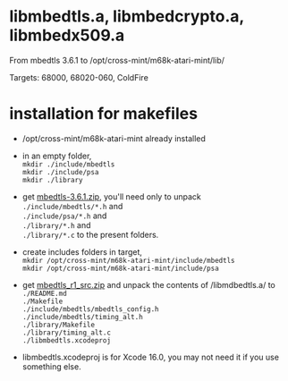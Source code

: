 # libmbedtls.a, libmbedcrypto.a, libmbedx509.a

From mbedtls 3.6.1 to /opt/cross-mint/m68k-atari-mint/lib/

Targets: 68000, 68020-060, ColdFire

# installation for makefiles

- /opt/cross-mint/m68k-atari-mint already installed 

- in an empty folder,  
   ```mkdir ./include/mbedtls```  
   ```mkdir ./include/psa```  
   ```mkdir ./library```  

- get [mbedtls-3.6.1.zip](https://ptonthat.fr/files/polarssl/mbedtls-3.6.1.zip), you'll need only to unpack  
   ```./include/mbedtls/*.h``` and  
   ```./include/psa/*.h``` and  
   ```./library/*.h``` and  
   ```./library/*.c``` to the present folders.  

- create includes folders in target,  
   ```mkdir /opt/cross-mint/m68k-atari-mint/include/mbedtls```  
   ```mkdir /opt/cross-mint/m68k-atari-mint/include/psa```  

- get [mbedtls_r1_src.zip](https://ptonthat.fr/files/polarssl/mbedtls_r1_src.zip) and unpack the contents of /libmdbedtls.a/ to  
   ```./README.md```  
   ```./Makefile```  
   ```./include/mbedtls/mbedtls_config.h```  
   ```./include/mbedtls/timing_alt.h```  
   ```./library/Makefile```  
   ```./library/timing_alt.c```  
   ```./libmbedtls.xcodeproj```  

- libmbedtls.xcodeproj is for Xcode 16.0, you may not need it if you use something else.
